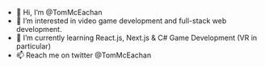 - 👋 Hi, I’m @TomMcEachan
- 👀 I’m interested in video game development and full-stack web development.
- 🌱 I’m currently learning React.js, Next.js & C# Game Development (VR in particular)
- 📫 Reach me on twitter @TomMcEachan

<!---
TomMcEachan/TomMcEachan is a ✨ special ✨ repository because its `README.md` (this file) appears on your GitHub profile.
You can click the Preview link to take a look at your changes.
--->
